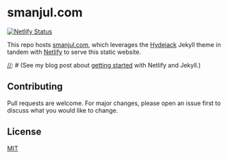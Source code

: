 ﻿# smanjul.com

[![Netlify
Status](https://api.netlify.com/api/v1/badges/f70e6da5-8815-414a-9fe7-44b7a76a1bfe/deploy-status)](https://app.netlify.com/sites/tseknet/deploys)

This repo hosts [smanjul.com](https://smanjul.com), which leverages the
[Hydejack](https://hydejack.com) Jekyll theme in tandem with
[Netlify](https://Netlify.com) to serve this static website.

[//]: # (## Testing Changes)

[//]: # (See my blog post about [getting started](https://tseknet.com/blog/startblogging) with Netlify and Jekyll.)

## Contributing

Pull requests are welcome. For major changes, please open an issue first to discuss what you would like to change.

## License

[MIT](https://choosealicense.com/licenses/mit/)
